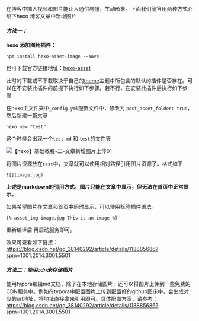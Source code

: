 在博客中插入视频和图片能让人通俗易懂，生动形象。下面我们简答用两种方式介绍下hexo 博客文章中新增图片

#### ***方法一：***

**hexo 添加图片插件：**

~~~shell
npm install hexo-asset-image --save
~~~

也可下载官方链接地址：[hexo-asset](https://github.com/cnzsb/hexo-asset.git)

此时的下载或不下载取决于自己的[theme](https://hexo.io/themes/)主题中所包含的默认的插件是否存在。可以在不安装此插件的前提下执行如下步骤。若不行，在安装此插件后执行如下步骤：

在hexo主文件夹中`_config.yml`配置文件中，修改为 `post_asset_folder: true`， 然后新建一篇文章

~~~shell
hexo new "test"
~~~

这个时候会出现一个`test.md` 和 `test`的文件夹

![【hexo】基础教程-二-文章新增图片上传01](https://cdn.jsdelivr.net/gh/liuhuanhuan963019/blogPicture/md_photos/%E3%80%90hexo%E3%80%91%E5%9F%BA%E7%A1%80%E6%95%99%E7%A8%8B%E4%BA%8C-%E6%96%87%E7%AB%A0%E6%96%B0%E5%A2%9E%E5%9B%BE%E7%89%87%E4%B8%8A%E4%BC%A001.jpg)

将图片资源放在`test`中，文章就可以使用相对路径引用图片资源了。格式如下

~~~shell
![](image.jpg)
~~~

**上述是markdown的引用方式，图片只能在文章中显示，但无法在首页中正常显示。**

如果希望图片在文章和首页中同时显示，可以使用标签插件语法。

~~~shell
{% asset_img image.jpg This is an image %}
~~~

重新编译后 再启动服务即可。

效果可查看如下链接：https://blog.csdn.net/qq_38140292/article/details/118885686?spm=1001.2014.3001.5501



#### ***方法二：使用cdn来存储图片***

使用typora编辑md文档，除了在本地存储图片，还可以将图片上传到一些免费的CDN服务中。例如在typora中配置图片上传到配置好的github图床中，会生成对应的url地址，将地址直接拿来引用即可。具体配置方案，请参考：https://blog.csdn.net/qq_38140292/article/details/118885686?spm=1001.2014.3001.5501
